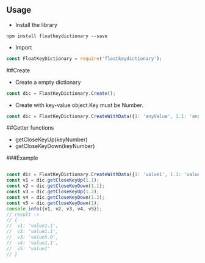 ## Usage
- Install the library
```
npm install floatkeydictionary --save
```
- Import
```javascript
const FloatKeyDictionary = require('floatkeydictionary');
```

##Create
- Create a empty dictionary
```javascript
const dic = FloatKeyDictionary.Create();
```
- Create with key-value object.Key must be Number.
```javascript
const dic = FloatKeyDictionary.CreateWithData({1: 'anyValue', 1.1: 'anyValue', 5.0: 'anyValue'...});
```

##Getter functions
- getCloseKeyUp(keyNumber)
- getCloseKeyDown(keyNumber)

###Example
```javascript

const dic = FloatKeyDictionary.CreateWithData({1: 'value1', 1.1: 'value1.1', 5.0: 'value5.0'});
const v1 = dic.getCloseKeyUp(1.1);
const v2 = dic.getCloseKeyDown(1.1);
const v3 = dic.getCloseKeyUp(1.2);
const v4 = dic.getCloseKeyDown(1.2);
const v5 = dic.getCloseKeyDown(1);
console.info({v1, v2, v3, v4, v5});
// result ->
// {
// 	v1: 'value1.1',
// 	v2: 'value1.1',
// 	v3: 'value5.0',
// 	v4: 'value1.1',
// 	v5: 'value1'
// }
```


